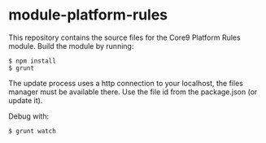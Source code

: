 module-platform-rules
====================

This repository contains the source files for the Core9 Platform Rules module.
Build the module by running:

    $ npm install
    $ grunt
  
The update process uses a http connection to your localhost, the files manager must be available there. 
Use the file id from the package.json (or update it).

Debug with:

    $ grunt watch